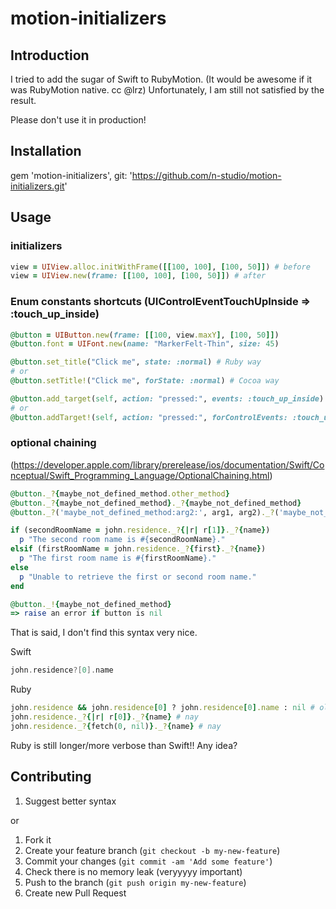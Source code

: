 # motion-initializers

## Introduction

I tried to add the sugar of Swift to RubyMotion.
(It would be awesome if it was RubyMotion native. cc @lrz)
Unfortunately, I am still not satisfied by the result.

Please don't use it in production!

## Installation

gem 'motion-initializers', git: 'https://github.com/n-studio/motion-initializers.git'

## Usage

### initializers
```ruby
view = UIView.alloc.initWithFrame([[100, 100], [100, 50]]) # before
view = UIView.new(frame: [[100, 100], [100, 50]]) # after
```

### Enum constants shortcuts (UIControlEventTouchUpInside => :touch_up_inside)
```ruby
@button = UIButton.new(frame: [[100, view.maxY], [100, 50]])
@button.font = UIFont.new(name: "MarkerFelt-Thin", size: 45)

@button.set_title("Click me", state: :normal) # Ruby way
# or
@button.setTitle!("Click me", forState: :normal) # Cocoa way

@button.add_target(self, action: "pressed:", events: :touch_up_inside) # shorter
# or
@button.addTarget!(self, action: "pressed:", forControlEvents: :touch_up_inside) # easier to guess from Apple documentation
```

### optional chaining

(https://developer.apple.com/library/prerelease/ios/documentation/Swift/Conceptual/Swift_Programming_Language/OptionalChaining.html)

```ruby
@button._?{maybe_not_defined_method.other_method}
@button._?{maybe_not_defined_method}._?{maybe_not_defined_method}
@button._?('maybe_not_defined_method:arg2:', arg1, arg2)._?('maybe_not_defined_method')

if (secondRoomName = john.residence._?{|r| r[1]}._?{name})
  p "The second room name is #{secondRoomName}."
elsif (firstRoomName = john.residence._?{first}._?{name})
  p "The first room name is #{firstRoomName}."
else
  p "Unable to retrieve the first or second room name."
end

@button._!{maybe_not_defined_method}
=> raise an error if button is nil
```

That is said, I don't find this syntax very nice.

Swift
```swift
john.residence?[0].name
```

Ruby
```ruby
john.residence && john.residence[0] ? john.residence[0].name : nil # old way
john.residence._?{|r| r[0]}._?{name} # nay
john.residence._?{fetch(0, nil)}._?{name} # nay
```

Ruby is still longer/more verbose than Swift!! Any idea?

## Contributing

1. Suggest better syntax

or

1. Fork it
2. Create your feature branch (`git checkout -b my-new-feature`)
3. Commit your changes (`git commit -am 'Add some feature'`)
4. Check there is no memory leak (veryyyyy important)
5. Push to the branch (`git push origin my-new-feature`)
6. Create new Pull Request

